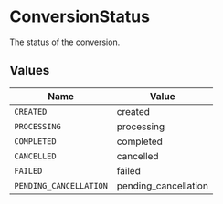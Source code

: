 # ConversionStatus

The status of the conversion.


## Values

| Name                   | Value                  |
| ---------------------- | ---------------------- |
| `CREATED`              | created                |
| `PROCESSING`           | processing             |
| `COMPLETED`            | completed              |
| `CANCELLED`            | cancelled              |
| `FAILED`               | failed                 |
| `PENDING_CANCELLATION` | pending_cancellation   |